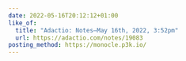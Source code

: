 ```yaml
---
date: 2022-05-16T20:12:12+01:00
like_of:
  title: "Adactio: Notes—May 16th, 2022, 3:52pm"
  url: https://adactio.com/notes/19083
posting_method: https://monocle.p3k.io/
---
```


